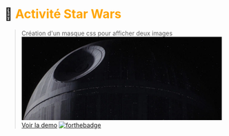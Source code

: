 # 🚀 <font color="orange"> Activité Star Wars </font>
> Création d'un masque css pour afficher deux images
![Lune noir](asset/sw-simple-scene-1.jpg)
[Voir la demo](https://giusmili.github.io/starwars-story/)
[![forthebadge](https://forthebadge.com/images/badges/validated-html5.svg)](https://forthebadge.com)